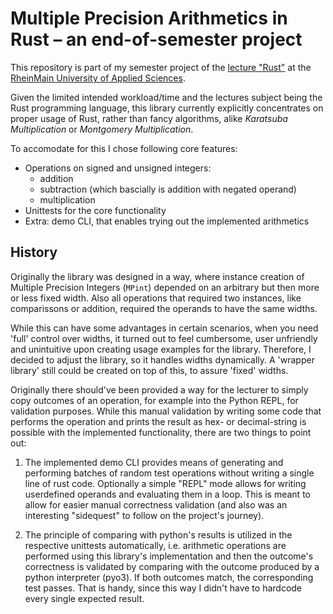 # Multiple Precision Arithmetics in Rust – an end-of-semester project

This repository is part of my semester project of the 
[lecture "Rust"](https://github.com/FaCAHell/rusty) at the
[RheinMain University of Applied Sciences](https://www.hs-rm.de/en/).

Given the limited intended workload/time and the lectures subject being the Rust
programming language, this library currently explicitly concentrates on proper
usage of Rust, rather than fancy algorithms, alike _Karatsuba Multiplication_ or
_Montgomery Multiplication_.

To accomodate for this I chose following core features:
- Operations on signed and unsigned integers:
    - addition
    - subtraction (which bascially is addition with negated operand)
    - multiplication
- Unittests for the core functionality
- Extra: demo CLI, that enables trying out the implemented arithmetics

## History
Originally the library was designed in a way, where instance creation of Multiple
Precision Integers (`MPint`) depended on an arbitrary but then more or less fixed width.
Also all operations that required two instances, like comparissons or addition, required
the operands to have the same widths.

While this can have some advantages in certain scenarios, when you need 'full'
control over widths, it turned out to feel cumbersome, user unfriendly and unintuitive
upon creating usage examples for the library.
Therefore, I decided to adjust the library, so it handles widths dynamically.
A 'wrapper library' still could be created on top of this, to assure 'fixed' widths.

Originally there should've been provided a way for the lecturer to simply copy
outcomes of an operation, for example into the Python REPL, for validation purposes.
While this manual validation by writing some code that performs the operation and 
prints the result as hex- or decimal-string is possible with the implemented functionality,
there are two things to point out:

1) The implemented demo CLI provides means of generating and performing batches 
of random test operations without writing a single line of rust code. Optionally
a simple "REPL" mode allows for writing userdefined operands and evaluating them in a
loop. This is meant to allow for easier manual correctness validation (and also
was an interesting "sidequest" to follow on the project's journey).

2) The principle of comparing with python's results is utilized in the respective
unittests automatically, i.e. arithmetic operations are performed using this 
library's implementation and then the outcome's correctness is validated by 
comparing with the outcome produced by a python interpreter (pyo3). If both outcomes
match, the corresponding test passes.
That is handy, since this way I didn't have to hardcode every single expected result.


